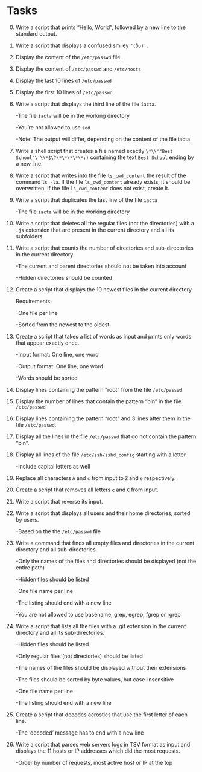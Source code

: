 # Tasks

0. Write a script that prints “Hello, World”, followed by a new line to the standard output.

1. Write a script that displays a confused smiley `"(Ôo)'`.

2. Display the content of the `/etc/passwd` file.

3. Display the content of `/etc/passwd` and `/etc/hosts`

4. Display the last 10 lines of `/etc/passwd`

5. Display the first 10 lines of `/etc/passwd`

6. Write a script that displays the third line of the file `iacta`.

   	 -The file `iacta` will be in the working directory

	 -You’re not allowed to use `sed`

	 -Note: The output will differ, depending on the content of the file iacta.


7. Write a shell script that creates a file named exactly `\*\\'"Best School"\'\\*$\?\*\*\*\*\*:)` containing the text `Best School` ending by a new line. 

8. Write a script that writes into the file `ls_cwd_content` the result of the command `ls -la`. If the file `ls_cwd_content` already exists, it should be overwritten. If the file `ls_cwd_content` does not exist, create it.

9. Write a script that duplicates the last line of the file `iacta`

   	 -The file `iacta` will be in the working directory

10. Write a script that deletes all the regular files (not the directories) with a `.js` extension that are present in the current directory and all its subfolders.

11. Write a script that counts the number of directories and sub-directories in the current directory.

    -The current and parent directories should not be taken into account

    -Hidden directories should be counted

12. Create a script that displays the 10 newest files in the current directory.

     Requirements:

    -One file per line

    -Sorted from the newest to the oldest

13. Create a script that takes a list of words as input and prints only words that appear exactly once.

    -Input format: One line, one word

    -Output format: One line, one word

    -Words should be sorted

14. Display lines containing the pattern “root” from the file `/etc/passwd`

15. Display the number of lines that contain the pattern “bin” in the file `/etc/passwd`

16. Display lines containing the pattern “root” and 3 lines after them in the file `/etc/passwd`.

17. Display all the lines in the file `/etc/passwd` that do not contain the pattern “bin”.

18. Display all lines of the file `/etc/ssh/sshd_config` starting with a letter.

    -include capital letters as well

19. Replace all characters `A` and `c` from input to `Z` and `e` respectively.

20. Create a script that removes all letters `c` and `C` from input.

21. Write a script that reverse its input.

22. Write a script that displays all users and their home directories, sorted by users.

    -Based on the the `/etc/passwd` file

23. Write a command that finds all empty files and directories in the current directory and all sub-directories.

	-Only the names of the files and directories should be displayed (not the entire path)

	-Hidden files should be listed

	-One file name per line

	-The listing should end with a new line

	-You are not allowed to use basename, grep, egrep, fgrep or rgrep

24. Write a script that lists all the files with a .gif extension in the current directory and all its sub-directories.

	-Hidden files should be listed

	-Only regular files (not directories) should be listed

	-The names of the files should be displayed without their extensions

	-The files should be sorted by byte values, but case-insensitive 

	-One file name per line

	-The listing should end with a new line

25. Create a script that decodes acrostics that use the first letter of each line.

	-The ‘decoded’ message has to end with a new line

26. Write a script that parses web servers logs in TSV format as input and displays the 11 hosts or IP addresses which did the most requests.

	-Order by number of requests, most active host or IP at the top
	
